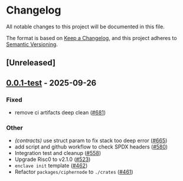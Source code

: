 # Changelog
All notable changes to this project will be documented in this file.

The format is based on [Keep a Changelog](https://keepachangelog.com/en/1.0.0/),
and this project adheres to [Semantic Versioning](https://semver.org/spec/v2.0.0.html).

## [Unreleased]

## [0.0.1-test](https://github.com/gnosisguild/enclave/releases/tag/e3-evm-helpers-v0.0.1-test) - 2025-09-26

### Fixed
- remove ci artifacts deep clean ([#681](https://github.com/gnosisguild/enclave/pull/681))

### Other
- *(contracts)* use struct param to fix stack too deep error ([#665](https://github.com/gnosisguild/enclave/pull/665))
- add script and github workflow to check SPDX headers ([#580](https://github.com/gnosisguild/enclave/pull/580))
- Integration test and cleanup ([#558](https://github.com/gnosisguild/enclave/pull/558))
- Upgrade Risc0 to v2.1.0 ([#523](https://github.com/gnosisguild/enclave/pull/523))
- `enclave init` template ([#462](https://github.com/gnosisguild/enclave/pull/462))
- Refactor `packages/ciphernode` to `./crates` ([#461](https://github.com/gnosisguild/enclave/pull/461))
